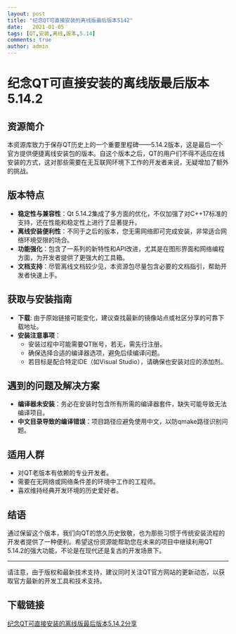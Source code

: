 ```yaml
---
layout: post
title: "纪念QT可直接安装的离线版最后版本5142"
date:   2021-01-05
tags: [QT,安装,离线,版本,5.14]
comments: true
author: admin
---
```

# 纪念QT可直接安装的离线版最后版本5.14.2

## 资源简介

本资源库致力于保存QT历史上的一个重要里程碑——5.14.2版本，这是最后一个官方提供便捷离线安装包的版本。自这个版本之后，QT的用户们不得不适应在线安装的方式，这对那些需要在无互联网环境下工作的开发者来说，无疑增加了额外的挑战。

## 版本特点

- **稳定性与兼容性**：Qt 5.14.2集成了多方面的优化，不仅加强了对C++17标准的支持，还在性能和稳定性上进行了显著提升。
- **离线安装便利性**：不同于之后的版本，您无需网络即可完成安装，非常适合网络环境受限的场合。
- **功能强化**：包含了一系列的新特性和API改进，尤其是在图形界面和网络编程方面，为开发者提供了更强大的工具箱。
- **文档支持**：尽管离线文档较少见，本资源包尽量包含必要的文档指引，帮助开发者快速上手。

## 获取与安装指南

- **下载**: 由于原始链接可能变化，建议查找最新的镜像站点或社区分享的可靠下载地址。
- **安装注意事项**：
  - 安装过程中可能需要QT账号，若无，需先行注册。
  - 确保选择合适的编译器选项，避免后续编译问题。
  - 若目标是配合特定IDE（如Visual Studio），请确保也安装对应的添加剂。
  
## 遇到的问题及解决方案

- **编译器未安装**：务必在安装时包含所有所需的编译器套件，缺失可能导致无法编译项目。
- **中文目录导致的编译错误**：项目路径应避免使用中文，以防qmake路径识别问题。
  
## 适用人群

- 对QT老版本有依赖的专业开发者。
- 需要在无网络或网络条件差的环境中工作的工程师。
- 喜欢维持经典开发环境的历史爱好者。

## 结语

通过保留这个版本，我们向QT的悠久历史致敬，也为那些习惯于传统安装流程的开发者提供了一种便利。希望这份资源能帮助您在未来的项目中继续利用QT 5.14.2的强大功能，不论是在现代还是复古的开发场景下。

---

请注意，由于版权和最新技术支持，建议同时关注QT官方网站的更新动态，以获取官方最新的开发工具和技术支持。

## 下载链接

[纪念QT可直接安装的离线版最后版本5.14.2分享](https://pan.quark.cn/s/3680455c413e)